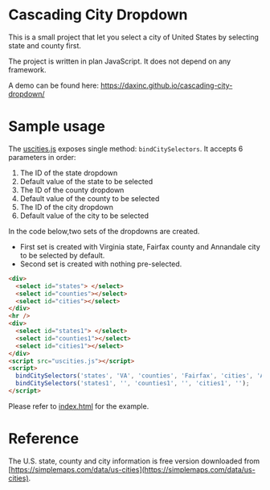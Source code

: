 # Cascading City Dropdown

This is a small project that let you select a city of United States by selecting state and county first.

The project is written in plan JavaScript. It does not depend on any framework.

A demo can be found here: https://daxinc.github.io/cascading-city-dropdown/

# Sample usage

The [uscities.js](./uscities.js) exposes single method: `bindCitySelectors`. It accepts 6 parameters in order:

1. The ID of the state dropdown
2. Default value of the state to be selected
3. The ID of the county dropdown
4. Default value of the county to be selected
5. The ID of the city dropdown
6. Default value of the city to be selected

In the code below,two sets of the dropdowns are created.

- First set is created with Virginia state, Fairfax county and Annandale city to be selected by default.
- Second set is created with nothing pre-selected.

```HTML
<div>
  <select id="states"> </select>
  <select id="counties"></select>
  <select id="cities"></select>
</div>
<hr />
<div>
  <select id="states1"> </select>
  <select id="counties1"></select>
  <select id="cities1"></select>
</div>
<script src="uscities.js"></script>
<script>
  bindCitySelectors('states', 'VA', 'counties', 'Fairfax', 'cities', 'Annandale');
  bindCitySelectors('states1', '', 'counties1', '', 'cities1', '');
</script>
```

Please refer to [index.html](./index.html) for the example.

# Reference

The U.S. state, county and city information is free version downloaded from [https://simplemaps.com/data/us-cities](https://simplemaps.com/data/us-cities).
